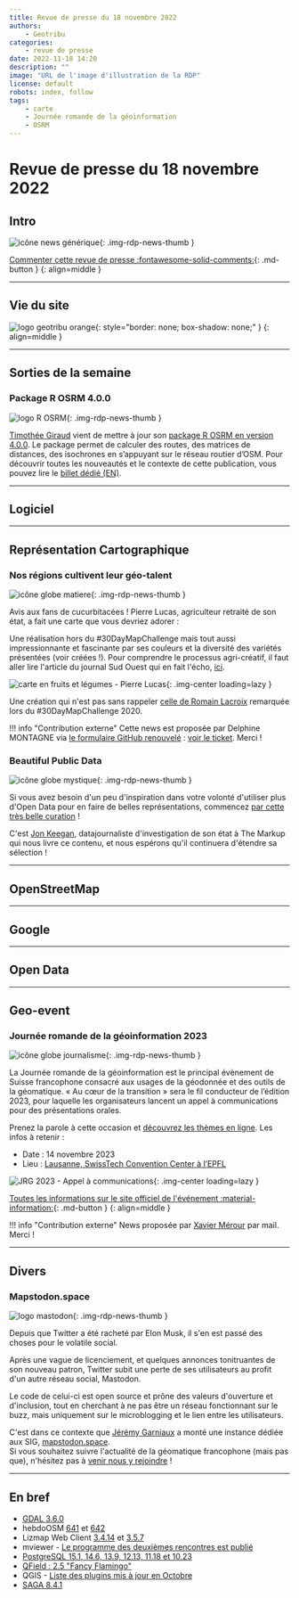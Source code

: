 ```yaml
---
title: Revue de presse du 18 novembre 2022
authors:
    - Geotribu
categories:
    - revue de presse
date: 2022-11-18 14:20
description: ""
image: "URL de l'image d'illustration de la RDP"
license: default
robots: index, follow
tags:
    - carte
    - Journée romande de la géoinformation
    - OSRM
---
```


# Revue de presse du 18 novembre 2022

## Intro

![icône news générique](https://cdn.geotribu.fr/img/internal/icons-rdp-news/news.png "icône news générique"){: .img-rdp-news-thumb }

[Commenter cette revue de presse :fontawesome-solid-comments:](#__comments){: .md-button }
{: align=middle }

----

## Vie du site

![logo geotribu orange](https://cdn.geotribu.fr/img/internal/charte/geotribu_logo_rectangle_384x80.png "logo geotribu orange"){: style="border: none; box-shadow: none;" }
{: align=middle }

----

## Sorties de la semaine

### Package R OSRM 4.0.0

![logo R OSRM](https://cdn.geotribu.fr/img/logos-icones/logiciels_librairies/osrm_R.png "logo R OSRM"){: .img-rdp-news-thumb }

[Timothée Giraud](https://fosstodon.org/@rcarto) vient de mettre à jour son [package R OSRM en version 4.0.0](https://github.com/riatelab/osrm/releases). Le package permet de calculer des routes, des matrices de distances, des isochrones en s’appuyant sur le réseau routier d’OSM. Pour découvrir toutes les nouveautés et le contexte de cette publication, vous pouvez lire le [billet dédié (EN)](https://rcarto.github.io/posts/osrm_v4.0.0/).

----

## Logiciel

----

## Représentation Cartographique

### Nos régions cultivent leur géo-talent

![icône globe matiere](https://cdn.geotribu.fr/img/internal/icons-rdp-news/matiere.png "icône globe matiere"){: .img-rdp-news-thumb }

Avis aux fans de cucurbitacées ! Pierre Lucas, agriculteur retraité de son état, a fait une carte que vous devriez adorer :

Une réalisation hors du #30DayMapChallenge mais tout aussi impressionnante et fascinante par ses couleurs et la diversité des variétés présentées (voir créées !). Pour comprendre le processus agri-créatif, il faut aller lire l'article du journal Sud Ouest qui en fait l'écho, [ici](https://www.sudouest.fr/landes/parleboscq/parleboscq-un-agriculteur-retraite-realise-une-carte-de-france-avec-une-centaine-de-courges-12866503.php).

![carte en fruits et légumes - Pierre Lucas](https://cdn.geotribu.fr/img/articles-blog-rdp/capture-ecran/carte_fruits_legumes_Pierre_Lucas.webp){: .img-center loading=lazy }

Une création qui n'est pas sans rappeler [celle de Romain Lacroix](https://twitter.com/lacxrx/status/1326763865460367361) remarquée lors du #30DayMapChallenge 2020.

!!! info "Contribution externe"
    Cette news est proposée par Delphine MONTAGNE via [le formulaire GitHub renouvelé](https://github.com/geotribu/website/issues/new?assignees=Guts&labels=contribution+externe%2Crdp%2Ctriage&template=RDP_NEWS.yml) : [voir le ticket](https://github.com/geotribu/website/issues/758). Merci !

### Beautiful Public Data

![icône globe mystique](https://cdn.geotribu.fr/img/internal/icons-rdp-news/mystique.png "icône globe mystique"){: .img-rdp-news-thumb }

Si vous avez besoin d'un peu d'inspiration dans votre volonté d'utiliser plus d'Open Data pour en faire de belles représentations, commencez [par cette très belle curation](https://www.beautifulpublicdata.com/?fbclid=IwAR2mQ2bc3fNeMWa-7gp39zX20ghDF3lviq4udzKWFhfdYLXt49KtPiTL41s) !

C'est [Jon Keegan](https://mastodon.social/@jonkeegan), datajournaliste d'investigation de son état à The Markup qui nous livre ce contenu, et nous espérons qu'il continuera d'étendre sa sélection !

----

## OpenStreetMap

----

## Google

----

## Open Data

----

## Geo-event

### Journée romande de la géoinformation 2023

![icône globe journalisme](https://cdn.geotribu.fr/img/internal/icons-rdp-news/journalisme.png "icône globe journalisme"){: .img-rdp-news-thumb }

La Journée romande de la géoinformation est le principal évènement de Suisse francophone consacré aux usages de la géodonnée et des outils de la géomatique.  « Au cœur de la transition » sera le fil conducteur de l’édition 2023, pour laquelle les organisateurs lancent un appel à communications pour des présentations orales.

Prenez la parole à cette occasion et [découvrez les thèmes en ligne](https://www.georomandie.com). Les infos à retenir :

- Date : 14 novembre 2023
- Lieu : [Lausanne, SwissTech Convention Center à l’EPFL](https://georomandie.com/infos-pratiques)

![JRG 2023 - Appel à communications](https://cdn.geotribu.fr/img/external/salons_conferences/JRG2023_appel_communications.png){: .img-center loading=lazy }

[Toutes les informations sur le site officiel de l'événement :material-information:](https://georomandie.com/){: .md-button }
{: align=middle }

!!! info "Contribution externe"
    News proposée par [Xavier Mérour](https://twitter.com/xmerour) par mail. Merci !

----

## Divers

### Mapstodon.space

![logo mastodon](https://cdn.geotribu.fr/img/logos-icones/social/mastodon.png "Logo Mastodon"){: .img-rdp-news-thumb }

Depuis que Twitter a été racheté par Elon Musk, il s'en est passé des choses pour le volatile social.

Après une vague de licenciement, et quelques annonces tonitruantes de son nouveau patron, Twitter subit une perte de ses utilisateurs au profit d'un autre réseau social, Mastodon.

Le code de celui-ci est open source et prône des valeurs d'ouverture et d'inclusion, tout en cherchant à ne pas être un réseau fonctionnant sur le buzz, mais uniquement sur le microblogging et le lien entre les utilisateurs.

C'est dans ce contexte que [Jérémy Garniaux](https://mapstodon.space/@jeremy) a monté une instance dédiée aux SIG, [mapstodon.space](https://mapstodon.space/explore).  
Si vous souhaitez suivre l'actualité de la géomatique francophone (mais pas que), n'hésitez pas à [venir nous y rejoindre](https://mapstodon.space/@geotribu) !

----

## En bref

- [GDAL 3.6.0](https://lists.osgeo.org/pipermail/gdal-dev/2022-November/056408.html)
- hebdoOSM [641](https://weeklyosm.eu/fr/archives/16077) et [642](https://weeklyosm.eu/fr/archives/16111)
- Lizmap Web Client [3.4.14](https://github.com/3liz/lizmap-web-client/releases/tag/3.4.14) et [3.5.7](https://github.com/3liz/lizmap-web-client/releases/tag/3.5.7)
- mviewer - [Le programme des deuxièmes rencontres est publié](https://mviewer.netlify.app/fr/blog/post-1/index.html)
- [PostgreSQL 15.1, 14.6, 13.9, 12.13, 11.18 et 10.23](https://blog.dalibo.com/2022/11/14/postgresql_release.html)
- [QField : 2.5 "Fancy Flamingo"](https://www.opengis.ch/fr/2022/11/14/qfield-2-5-is-here-reaching-new-heights/)
- QGIS - [Liste des plugins mis à jour en Octobre](https://blog.qgis.org/2022/11/04/plugin-update-october-2022/)
- [SAGA 8.4.1](https://sourceforge.net/p/saga-gis/news/2022/11/saga-841-released/)
